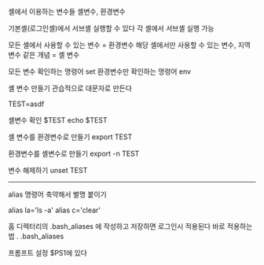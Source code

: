 셸에서 이용하는 변수들
셸변수, 환경변수

기본셸(로그인셸)에서 서브셸 실행할 수 있다
각 셸에서 서브셸 실행 가능

모든 셸에서 사용할 수 있는 변수 = 환경변수
해당 셸에서만 사용할 수 있는 변수, 지역변수 같은 개념 = 셸 변수

모든 변수 확인하는 명령어 set
환경변수만 확인하는 명령어 env

셸 변수 만들기
관습적으로 대문자로 만든다

TEST=asdf

셸변수 확인
$TEST
echo $TEST

셸 변수를 환경변수로 만들기
export TEST

환경변수를 셸변수로 만들기
export -n TEST

변수 해제하기
unset TEST


---

alias
명령어 축약해서 별명 붙이기

alias la='ls -a'
alias c='clear'

홈 디렉터리의 .bash_aliases 에 작성하고 저장하면
로그인시 적용된다
바로 적용하는법
. .bash_aliases

프롬프트 설정
$PS1에 있다



